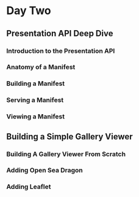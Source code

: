 # Day Two

## Presentation API Deep Dive

### Introduction to the Presentation API

### Anatomy of a Manifest

### Building a Manifest

### Serving a Manifest

### Viewing a Manifest

## Building a Simple Gallery Viewer

### Building A Gallery Viewer From Scratch

### Adding Open Sea Dragon

### Adding Leaflet
